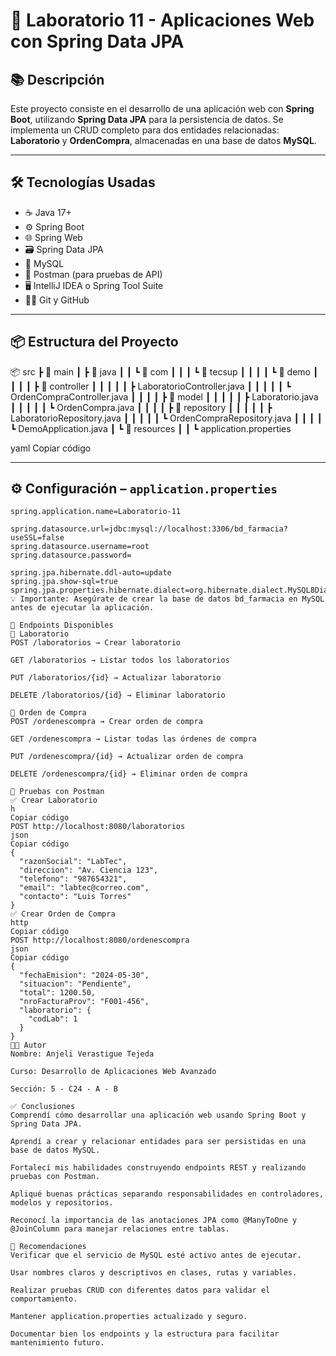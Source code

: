 # 🧪 Laboratorio 11 - Aplicaciones Web con Spring Data JPA

## 📚 Descripción

Este proyecto consiste en el desarrollo de una aplicación web con **Spring Boot**, utilizando **Spring Data JPA** para la persistencia de datos. Se implementa un CRUD completo para dos entidades relacionadas: **Laboratorio** y **OrdenCompra**, almacenadas en una base de datos **MySQL**.

---

## 🛠️ Tecnologías Usadas

- ☕ Java 17+
- ⚙️ Spring Boot
- 🌐 Spring Web
- 🗃️ Spring Data JPA
- 🐬 MySQL
- 📮 Postman (para pruebas de API)
- 🖥️ IntelliJ IDEA o Spring Tool Suite
- 🧑‍💻 Git y GitHub

---

## 📦 Estructura del Proyecto

📦 src
┣ 📂 main
┃ ┣ 📂 java
┃ ┃ ┗ 📂 com
┃ ┃ ┃ ┗ 📂 tecsup
┃ ┃ ┃ ┃ ┗ 📂 demo
┃ ┃ ┃ ┃ ┣ 📂 controller
┃ ┃ ┃ ┃ ┃ ┣ LaboratorioController.java
┃ ┃ ┃ ┃ ┃ ┗ OrdenCompraController.java
┃ ┃ ┃ ┃ ┣ 📂 model
┃ ┃ ┃ ┃ ┃ ┣ Laboratorio.java
┃ ┃ ┃ ┃ ┃ ┗ OrdenCompra.java
┃ ┃ ┃ ┃ ┣ 📂 repository
┃ ┃ ┃ ┃ ┃ ┣ LaboratorioRepository.java
┃ ┃ ┃ ┃ ┃ ┗ OrdenCompraRepository.java
┃ ┃ ┃ ┃ ┗ DemoApplication.java
┃ ┗ 📂 resources
┃ ┃ ┗ application.properties

yaml
Copiar código

---

## ⚙️ Configuración – `application.properties`

```properties
spring.application.name=Laboratorio-11

spring.datasource.url=jdbc:mysql://localhost:3306/bd_farmacia?useSSL=false
spring.datasource.username=root
spring.datasource.password=

spring.jpa.hibernate.ddl-auto=update
spring.jpa.show-sql=true
spring.jpa.properties.hibernate.dialect=org.hibernate.dialect.MySQL8Dialect
💡 Importante: Asegúrate de crear la base de datos bd_farmacia en MySQL antes de ejecutar la aplicación.

🔗 Endpoints Disponibles
🧪 Laboratorio
POST /laboratorios → Crear laboratorio

GET /laboratorios → Listar todos los laboratorios

PUT /laboratorios/{id} → Actualizar laboratorio

DELETE /laboratorios/{id} → Eliminar laboratorio

📄 Orden de Compra
POST /ordenescompra → Crear orden de compra

GET /ordenescompra → Listar todas las órdenes de compra

PUT /ordenescompra/{id} → Actualizar orden de compra

DELETE /ordenescompra/{id} → Eliminar orden de compra

🧪 Pruebas con Postman
✅ Crear Laboratorio
h
Copiar código
POST http://localhost:8080/laboratorios
json
Copiar código
{
  "razonSocial": "LabTec",
  "direccion": "Av. Ciencia 123",
  "telefono": "987654321",
  "email": "labtec@correo.com",
  "contacto": "Luis Torres"
}
✅ Crear Orden de Compra
http
Copiar código
POST http://localhost:8080/ordenescompra
json
Copiar código
{
  "fechaEmision": "2024-05-30",
  "situacion": "Pendiente",
  "total": 1200.50,
  "nroFacturaProv": "F001-456",
  "laboratorio": {
    "codLab": 1
  }
}
👨‍🎓 Autor
Nombre: Anjeli Verastigue Tejeda

Curso: Desarrollo de Aplicaciones Web Avanzado

Sección: 5 - C24 - A - B

✅ Conclusiones
Comprendí cómo desarrollar una aplicación web usando Spring Boot y Spring Data JPA.

Aprendí a crear y relacionar entidades para ser persistidas en una base de datos MySQL.

Fortalecí mis habilidades construyendo endpoints REST y realizando pruebas con Postman.

Apliqué buenas prácticas separando responsabilidades en controladores, modelos y repositorios.

Reconocí la importancia de las anotaciones JPA como @ManyToOne y @JoinColumn para manejar relaciones entre tablas.

📌 Recomendaciones
Verificar que el servicio de MySQL esté activo antes de ejecutar.

Usar nombres claros y descriptivos en clases, rutas y variables.

Realizar pruebas CRUD con diferentes datos para validar el comportamiento.

Mantener application.properties actualizado y seguro.

Documentar bien los endpoints y la estructura para facilitar mantenimiento futuro.